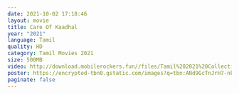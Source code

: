 ```yaml
---
date: 2021-10-02 17:18:46
layout: movie
title: Care Of Kaadhal
year: "2021"
language: Tamil
quality: HD
category: Tamil Movies 2021
size: 500MB
video: http://download.mobilerockers.fun//files/Tamil%202021%20Collection/Care%20Of%20Kaadhal%20(2021)/Care%20Of%20Kaadhal%20(2021)%20Full%20Movies/Care%20Of%20Kaadhal%20(2021)%20HDRip/Care%20Of%20Kaadhal%20(2021)%20HDRip%20Single%20Part.mp4
poster: https://encrypted-tbn0.gstatic.com/images?q=tbn:ANd9GcTnJrH7-nkdymixPo3pi2VYzqATuEh0yaTkvA&usqp=CAU
paginate: false
---
```

